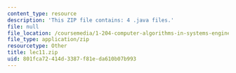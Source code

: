 ```yaml
---
content_type: resource
description: 'This ZIP file contains: 4 .java files.'
file: null
file_location: /coursemedia/1-204-computer-algorithms-in-systems-engineering-spring-2010/801fca72414d3387f81eda610b07b993_lec11.zip
file_type: application/zip
resourcetype: Other
title: lec11.zip
uid: 801fca72-414d-3387-f81e-da610b07b993
---
```

